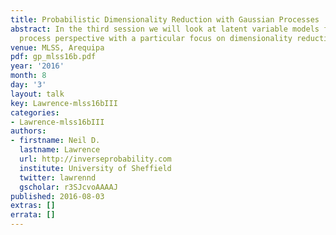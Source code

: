 ```yaml
---
title: Probabilistic Dimensionality Reduction with Gaussian Processes
abstract: In the third session we will look at latent variable models from a Gaussian
  process perspective with a particular focus on dimensionality reduction.
venue: MLSS, Arequipa
pdf: gp_mlss16b.pdf
year: '2016'
month: 8
day: '3'
layout: talk
key: Lawrence-mlss16bIII
categories:
- Lawrence-mlss16bIII
authors:
- firstname: Neil D.
  lastname: Lawrence
  url: http://inverseprobability.com
  institute: University of Sheffield
  twitter: lawrennd
  gscholar: r3SJcvoAAAAJ
published: 2016-08-03
extras: []
errata: []
---
```

